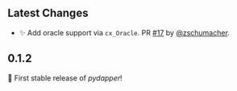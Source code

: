 
## Latest Changes

* ✨ Add oracle support via `cx_Oracle`. PR [#17](https://github.com/zschumacher/pydapper/pull/17) by [@zschumacher](https://github.com/zschumacher).
## 0.1.2
 🚀 First stable release of *pydapper*!